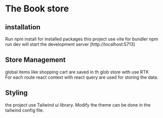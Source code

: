 # The Book store
## installation
  Run npm install for installed packages
  this project use vite for bundler 
  npm run dev  will start the development server
  [http://localhost:5713] 
  <br/>

##  Store Management
 global items like shopping cart  are saved in th glob store with use RTK 
 </br>
 For each route react  context with react query are used for storing the data.

 ## Styling
 the project use Tailwind ui library.
Modify the theme can be done in the tailwind config file.  